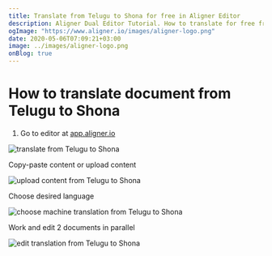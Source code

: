 ```yaml
---
title: Translate from Telugu to Shona for free in Aligner Editor
description: Aligner Dual Editor Tutorial. How to translate for free from Telugu to Shona. Aligner is multilingual document management platform. 
ogImage: "https://www.aligner.io/images/aligner-logo.png"
date: 2020-05-06T07:09:21+03:00
image: ../images/aligner-logo.png
onBlog: true
---
```


# How to translate document from Telugu to Shona

1. Go to editor at [app.aligner.io](https://app.aligner.io "Aligner App web page")

![translate from Telugu to Shona](../aligner-blank-editor.png "translate from Telugu to Shona")

Copy-paste content or upload content

![upload content from Telugu to Shona](../aligner-uploaded-document.png "upload content from Telugu to Shona")

Choose desired language

![choose machine translation from Telugu to Shona](../aligner-language-dropdown.png "choose machine translation from Telugu to Shona")

Work and edit 2 documents in parallel

![edit translation from Telugu to Shona](../aligner-double-sitded-editor.png "edit translation from Telugu to Shona")

